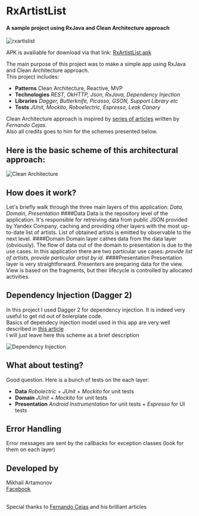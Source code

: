 # RxArtistList
#### A sample project using RxJava and Clean Architecture approach

![rxartislist](https://cloud.githubusercontent.com/assets/15881137/20396272/b6322c28-acf6-11e6-93d5-7140279ee482.png)

APK is availiable for download via that link:
<a href="https://www.dropbox.com/s/2dzlxsuwh8sw5bz/RxArtistList.apk?dl=0">RxArtistList.apk</a> 

The main purpose of this project was to make a simple app using RxJava and Clean Architecture approach.<br>
This project includes: 

* <b>Patterns</b> Clean Architecture, Reactive, MVP
* <b>Technologies</b> *REST, OkHTTP, Json, RxJava, Dependency Injection*
* <b>Libraries</b> *Dagger, Butterknife, Picasso, GSON, Support Library etc*
* <b>Tests</b> *JUnit, Mockito, Roboelectric, Espresso, Leak Canary*

Clean Architecture approach is inspired by <a href="http://fernandocejas.com/2014/09/03/architecting-android-the-clean-way/">series of articles</a>
written by *Fernando Cejas*. <br>
Also all credits goes to him for the schemes presented below.

## Here is the basic scheme of this architectural approach:

![Clean Architecture](https://github.com/android10/Sample-Data/raw/master/Android-CleanArchitecture/clean_architecture_layers_details.png)

## How does it work?
Let's briefly walk through the three main layers of this application: *Data, Domain, Presentation*
####Data
Data is the repository level of the application. It's responsible for retreiving data from public JSON provided by Yandex Company,
caching and providing other layers with the most up-to-date list of artists. List of obtained artists is emitted by observable 
to the next level.
####Domain
Domain layer cathes data from the data layer (obviously). The flow of data out of the domain to presentation is due to the use cases.
In this application there are two particular use cases: *provide list of artists, provide particular artist by id.*
####Presentation
Presentation layer is very straightforward. Presenters are preparing data for the view. View is based on the fragments,
but their lifecycle is controlled by allocated activities.

## Dependency Injection (Dagger 2)
In this project I used Dagger 2 for dependency injection. It is indeed very useful to get rid out of bolerplate code. <br>
Basics of dependecy injection model used in this app are very well described in 
<a href="http://fernandocejas.com/2015/04/11/tasting-dagger-2-on-android/">this article</a> <br>
I will just leave here this scheme as a brief description

![Dependency Injection](http://fernandocejas.com/wp-content/uploads/2015/04/composed_dagger_graph1.png)

## What about testing?
Good question. Here is a bunch of tests on the each layer:
- <b>Data</b> *Robolectric* + *JUnit* + *Mockito* for unit tests 
- <b>Domain</b> *JUnit* + *Mockito* for unit tests
- <b>Presentation</b> *Android Instrumentation* for unit tests + *Espresso* for UI tests

## Error Handling
Error messages are sent by the callbacks for exception classes (look for them on each layer)

## Developed by
Mikhail Artamonov <br>
<a href="http://facebook.com/mikeart91">Facebook</a> <br><br>

Special thanks to <a href="http://fernandocejas.com/about-me/">Fernando Cejas</a> and his brilliant articles




